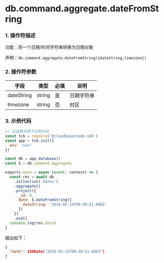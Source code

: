 # db.command.aggregate.dateFromString

### 1. 操作符描述

功能：将一个日期/时间字符串转换为日期对象

声明：`db.command.aggregate.dateFromString({dateString,timezone})`

### 2. 操作符参数

| 字段       | 类型   | 必填 | 说明       |
| ---------- | ------ | ---- | ---------- |
| dateString | string | 是   | 日期字符串 |
| timezone   | string | 否   | 时区       |

### 3. 示例代码

```javascript
// 云函数环境下示例代码
const tcb = require('@cloudbase/node-sdk')
const app = tcb.init({
  env: 'xxx'
})

const db = app.database()
const $ = db.command.aggregate

exports.main = async (event, context) => {
  const res = await db
    .collection('dates')
    .aggregate()
    .project({
      _id: 0,
      date: $.dateFromString({
        dateString: '2019-05-14T09:38:51.686Z'
      })
    })
    .end()
  console.log(res.data)
}
```

输出如下：

```json
{
  "date": ISODate("2019-05-14T09:38:51.686Z")
}
```

